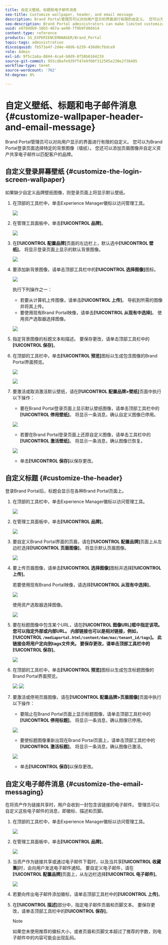```yaml
---
title: 自定义壁纸、标题和电子邮件消息
seo-title: Customize wallpaper, header, and email message
description: Brand Portal管理员可以对向用户显示的界面进行有限的自定义。 您可以为Brand Portal登录页面选择特定的背景图像（墙纸）。 您还可以添加页眉图像并自定义资产共享电子邮件以匹配客户的品牌。
seo-description: Brand Portal administrators can make limited customizations to the interface displayed to users. You can choose a specific background image (wallpaper) for the Brand Portal login page. You can also add a header image and customize asset sharing emails to match the customer’s brand.
uuid: e078d0b9-18b5-467a-ae90-7f0b9fd0d414
content-type: reference
products: SG_EXPERIENCEMANAGER/Brand_Portal
topic-tags: administration
discoiquuid: 7b573a4f-2d4e-48d6-b259-436d0cfbdce9
role: Admin
exl-id: 9f5c2a6a-8844-4ca4-b0d9-8f50b6164219
source-git-commit: 955cd8afe939ff47e9f08f312505e230e2f38495
workflow-type: tm+mt
source-wordcount: '762'
ht-degree: 0%

---
```


# 自定义壁纸、标题和电子邮件消息 {#customize-wallpaper-header-and-email-message}

Brand Portal管理员可以对向用户显示的界面进行有限的自定义。 您可以为Brand Portal登录页面选择特定的背景图像（墙纸）。 您还可以添加页眉图像并自定义资产共享电子邮件以匹配客户的品牌。

## 自定义登录屏幕壁纸 {#customize-the-login-screen-wallpaper}

如果缺少自定义品牌壁纸图像，则登录页面上将显示默认壁纸。

1. 在顶部的工具栏中，单击Experience Manager徽标以访问管理工具。

   ![](assets/aemlogo.png)

1. 在管理工具面板中，单击&#x200B;**[!UICONTROL 品牌]**。


   ![](assets/admin-tools-panel-10.png)

1. 在&#x200B;**[!UICONTROL 配置品牌]**&#x200B;页面的左边栏上，默认选中&#x200B;**[!UICONTROL 壁纸]**。 将显示登录页面上显示的默认背景图像。

   ![](assets/default_wallpaper.png)

1. 要添加新背景图像，请单击顶部工具栏中的&#x200B;**[!UICONTROL 选择图像]**&#x200B;图标。

   ![](assets/choose_wallpaperimage.png)

   执行下列操作之一：

   * 若要从计算机上传图像，请单击&#x200B;**[!UICONTROL 上传]**。 导航到所需的图像并将其上传。
   * 要使用现有Brand Portal映像，请单击&#x200B;**[!UICONTROL 从现有中选择]**。 使用资产选取器选择图像。

   ![](assets/asset-picker.png)

1. 指定背景图像的标题文本和描述。 要保存更改，请单击顶部工具栏中的&#x200B;**[!UICONTROL 保存]**。

1. 在顶部的工具栏中，单击&#x200B;**[!UICONTROL 预览]**&#x200B;图标以生成包含图像的Brand Portal界面预览。

   ![](assets/chlimage_1.png)

   ![](assets/custom-wallpaper-preview.png)

1. 要激活或取消激活默认壁纸，请在&#x200B;**[!UICONTROL 配置品牌>壁纸]**&#x200B;页面中执行以下操作：

   * 要在Brand Portal登录页面上显示默认壁纸图像，请单击顶部工具栏中的&#x200B;**[!UICONTROL 停用壁纸]**。 将显示一条消息，确认自定义图像已停用。

   ![](assets/chlimage_1-1.png)

   * 若要在Brand Portal登录页面上还原自定义图像，请单击工具栏中的&#x200B;**[!UICONTROL 激活壁纸]**。 将显示一条消息，确认图像已恢复。

   ![](assets/chlimage_1-2.png)

   * 单击&#x200B;**[!UICONTROL 保存]**&#x200B;以保存更改。

## 自定义标题 {#customize-the-header}

登录Brand Portal后，标题会显示在各种Brand Portal页面上。

1. 在顶部的工具栏中，单击Experience Manager徽标以访问管理工具。

   ![](assets/aemlogo.png)

1. 在管理工具面板中，单击&#x200B;**[!UICONTROL 品牌]**。

   ![](assets/admin-tools-panel-11.png)

1. 要自定义Brand Portal界面的页眉，请在&#x200B;**[!UICONTROL 配置品牌]**&#x200B;页面上从左边栏选择&#x200B;**[!UICONTROL 页眉图像]**。 将显示默认页眉图像。

   ![](assets/default-header.png)

1. 要上传页眉图像，请单击&#x200B;**[!UICONTROL 选择图像]**&#x200B;图标并选择&#x200B;**[!UICONTROL 上传]**。

   若要使用现有Brand Portal映像，请选择&#x200B;**[!UICONTROL 从现有中选择]**。

   ![](assets/choose_wallpaperimage-1.png)

   使用资产选取器选择图像。

   ![](assets/asset-picker-header.png)

1. 要在标题图像中包含某个URL，请在&#x200B;**[!UICONTROL 图像URL]**框中指定该项。 您可以指定外部或内部URL。 内部链接也可以是相对链接，例如，
   [!UICONTROL `/mediaportal.html/content/dam/mac/tenant_id/tags`]。
此链接会将用户定向到tags文件夹。
要保存更改，请单击顶部工具栏中的**[!UICONTROL 保存]**。

   ![](assets/configure_brandingheaderimageurl.png)

1. 在顶部的工具栏中，单击&#x200B;**[!UICONTROL 预览]**&#x200B;图标以生成包含标题图像的Brand Portal界面预览。

   ![](assets/chlimage_1-3.png)
   ![](assets/custom_header_preview.png)

1. 要激活或停用页眉图像，请在&#x200B;**[!UICONTROL 配置品牌>页眉图像]**&#x200B;页面中执行以下操作：

   * 要阻止在Brand Portal页面上显示标题图像，请单击顶部工具栏中的&#x200B;**[!UICONTROL 停用标题]**。 将显示一条消息，确认图像已停用。

   ![](assets/chlimage_1-4.png)

   * 要使标题图像重新出现在Brand Portal页面上，请单击顶部工具栏中的&#x200B;**[!UICONTROL 激活标题]**。 将显示一条消息，确认图像已激活。

   ![](assets/chlimage_1-5.png)

   * 单击&#x200B;**[!UICONTROL 保存]**&#x200B;以保存更改。

## 自定义电子邮件消息 {#customize-the-email-messaging}

在将资产作为链接共享时，用户会收到一封包含该链接的电子邮件。 管理员可以自定义这些电子邮件的消息，即徽标、描述和页脚。

1. 在顶部的工具栏中，单击Experience Manager徽标以访问管理工具。

   ![](assets/aemlogo.png)

1. 在管理工具面板中，单击&#x200B;**[!UICONTROL 品牌]**。

   ![](assets/admin-tools-panel-12.png)

1. 当资产作为链接共享或通过电子邮件下载时，以及当共享&#x200B;**[!UICONTROL 收藏集]**&#x200B;时，会向用户发送电子邮件通知。 要自定义电子邮件，请在&#x200B;**[!UICONTROL 配置品牌]**&#x200B;页面上，从左边栏选择&#x200B;**[!UICONTROL 电子邮件]**。

   ![](assets/configure-branding-page-email.png)

1. 若要向传出电子邮件添加徽标，请单击顶部工具栏中的&#x200B;**[!UICONTROL 上传]**。

1. 在&#x200B;**[!UICONTROL 描述]**&#x200B;部分中，指定电子邮件页眉和页脚文本。 要保存更改，请单击顶部工具栏中的&#x200B;**[!UICONTROL 保存]**。

   >[!NOTE]
   >
   >如果您未使用推荐的徽标大小，或者页眉和页脚文本超过了推荐的字数，则电子邮件中的内容可能会出现乱码。
